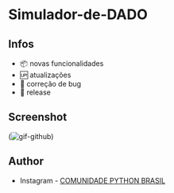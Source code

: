 # Simulador-de-DADO
## Infos

- :package: novas funcionalidades
- :up: atualizações 
- :ant: correção de bug
- :checkered_flag: release

## Screenshot

(![gif-github](https://user-images.githubusercontent.com/126124866/228938784-9ac4b949-ad81-4368-832b-44870601dd10.gif))

## Author

- Instagram - [COMUNIDADE PYTHON BRASIL](https://www.instagram.com/python_brasil/)